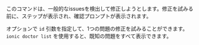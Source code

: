 このコマンドは、一般的なissuesを検出して修正しようとします。修正を試みる前に、ステップが表示され、確認プロンプトが表示されます。

オプションで `id` 引数を指定して、1つの問題の修正を試みることができます。`ionic doctor list` を使用すると、既知の問題をすべて表示できます。
